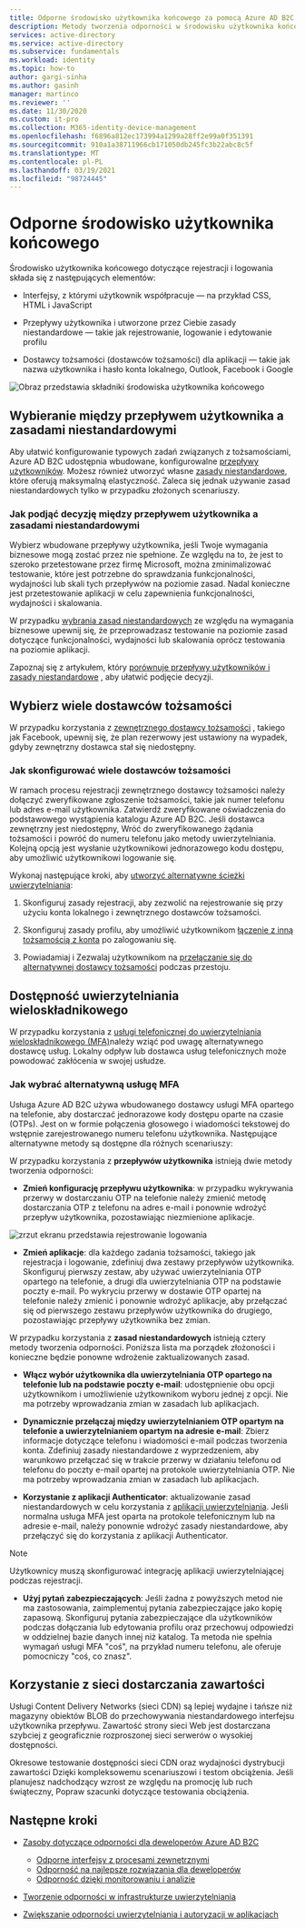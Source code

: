 ```yaml
---
title: Odporne środowisko użytkownika końcowego za pomocą Azure AD B2C | Microsoft Docs
description: Metody tworzenia odporności w środowisku użytkownika końcowego przy użyciu Azure AD B2C
services: active-directory
ms.service: active-directory
ms.subservice: fundamentals
ms.workload: identity
ms.topic: how-to
author: gargi-sinha
ms.author: gasinh
manager: martinco
ms.reviewer: ''
ms.date: 11/30/2020
ms.custom: it-pro
ms.collection: M365-identity-device-management
ms.openlocfilehash: f6896a812ec173994a1299a28ff2e99a0f351391
ms.sourcegitcommit: 910a1a38711966cb171050db245fc3b22abc8c5f
ms.translationtype: MT
ms.contentlocale: pl-PL
ms.lasthandoff: 03/19/2021
ms.locfileid: "98724445"
---
```

# <a name="resilient-end-user-experience"></a>Odporne środowisko użytkownika końcowego

Środowisko użytkownika końcowego dotyczące rejestracji i logowania składa się z następujących elementów:

- Interfejsy, z którymi użytkownik współpracuje — na przykład CSS, HTML i JavaScript

- Przepływy użytkownika i utworzone przez Ciebie zasady niestandardowe — takie jak rejestrowanie, logowanie i edytowanie profilu

- Dostawcy tożsamości (dostawców tożsamości) dla aplikacji — takie jak nazwa użytkownika i hasło konta lokalnego, Outlook, Facebook i Google

![Obraz przedstawia składniki środowiska użytkownika końcowego](media/resilient-end-user-experiences/end-user-experience-architecture.png)

## <a name="choose-between-user-flow-and-custom-policy"></a>Wybieranie między przepływem użytkownika a zasadami niestandardowymi  

Aby ułatwić konfigurowanie typowych zadań związanych z tożsamościami, Azure AD B2C udostępnia wbudowane, konfigurowalne [przepływy użytkowników](../../active-directory-b2c/user-flow-overview.md). Możesz również utworzyć własne [zasady niestandardowe](../../active-directory-b2c/custom-policy-overview.md), które oferują maksymalną elastyczność. Zaleca się jednak używanie zasad niestandardowych tylko w przypadku złożonych scenariuszy.

### <a name="how-to-decide-between-user-flow-and-custom-policy"></a>Jak podjąć decyzję między przepływem użytkownika a zasadami niestandardowymi

Wybierz wbudowane przepływy użytkownika, jeśli Twoje wymagania biznesowe mogą zostać przez nie spełnione. Ze względu na to, że jest to szeroko przetestowane przez firmę Microsoft, można zminimalizować testowanie, które jest potrzebne do sprawdzania funkcjonalności, wydajności lub skali tych przepływów na poziomie zasad. Nadal konieczne jest przetestowanie aplikacji w celu zapewnienia funkcjonalności, wydajności i skalowania.

W przypadku [wybrania zasad niestandardowych](../../active-directory-b2c/custom-policy-get-started.md) ze względu na wymagania biznesowe upewnij się, że przeprowadzasz testowanie na poziomie zasad dotyczące funkcjonalności, wydajności lub skalowania oprócz testowania na poziomie aplikacji.

Zapoznaj się z artykułem, który [porównuje przepływy użytkowników i zasady niestandardowe](../../active-directory-b2c/custom-policy-overview.md#comparing-user-flows-and-custom-policies) , aby ułatwić podjęcie decyzji.

## <a name="choose-multiple-idps"></a>Wybierz wiele dostawców tożsamości

W przypadku korzystania z [zewnętrznego dostawcy tożsamości](../../active-directory-b2c/technical-overview.md#external-identity-providers) , takiego jak Facebook, upewnij się, że plan rezerwowy jest ustawiony na wypadek, gdyby zewnętrzny dostawca stał się niedostępny.

### <a name="how-to-set-up-multiple-idps"></a>Jak skonfigurować wiele dostawców tożsamości

W ramach procesu rejestracji zewnętrznego dostawcy tożsamości należy dołączyć zweryfikowane zgłoszenie tożsamości, takie jak numer telefonu lub adres e-mail użytkownika. Zatwierdź zweryfikowane oświadczenia do podstawowego wystąpienia katalogu Azure AD B2C. Jeśli dostawca zewnętrzny jest niedostępny, Wróć do zweryfikowanego żądania tożsamości i powróć do numeru telefonu jako metody uwierzytelniania. Kolejną opcją jest wysłanie użytkownikowi jednorazowego kodu dostępu, aby umożliwić użytkownikowi logowanie się.

 Wykonaj następujące kroki, aby [utworzyć alternatywne ścieżki uwierzytelniania](https://github.com/azure-ad-b2c/samples/tree/master/policies/idps-filter):

 1. Skonfiguruj zasady rejestracji, aby zezwolić na rejestrowanie się przy użyciu konta lokalnego i zewnętrznego dostawców tożsamości.

 2. Skonfiguruj zasady profilu, aby umożliwić użytkownikom [łączenie z inną tożsamością z konta](https://github.com/Azure-Samples/active-directory-b2c-advanced-policies/tree/master/account-linking) po zalogowaniu się.

 3. Powiadamiaj i Zezwalaj użytkownikom na [przełączanie się do alternatywnej dostawcy tożsamości](../../active-directory-b2c/customize-ui-with-html.md#configure-dynamic-custom-page-content-uri) podczas przestoju.

## <a name="availability-of-multi-factor-authentication"></a>Dostępność uwierzytelniania wieloskładnikowego

W przypadku korzystania z [usługi telefonicznej do uwierzytelniania wieloskładnikowego (MFA)](../../active-directory-b2c/phone-authentication.md)należy wziąć pod uwagę alternatywnego dostawcę usług. Lokalny odpływ lub dostawca usług telefonicznych może powodować zakłócenia w swojej usłudze.

### <a name="how-to-choose-an-alternate-mfa"></a>Jak wybrać alternatywną usługę MFA  

Usługa Azure AD B2C używa wbudowanego dostawcy usługi MFA opartego na telefonie, aby dostarczać jednorazowe kody dostępu oparte na czasie (OTPs). Jest on w formie połączenia głosowego i wiadomości tekstowej do wstępnie zarejestrowanego numeru telefonu użytkownika. Następujące alternatywne metody są dostępne dla różnych scenariuszy:

W przypadku korzystania z **przepływów użytkownika** istnieją dwie metody tworzenia odporności:

- **Zmień konfigurację przepływu użytkownika**: w przypadku wykrywania przerwy w dostarczaniu OTP na telefonie należy zmienić metodę dostarczania OTP z telefonu na adres e-mail i ponownie wdrożyć przepływ użytkownika, pozostawiając niezmienione aplikacje.

![zrzut ekranu przedstawia rejestrowanie logowania](media/resilient-end-user-experiences/create-sign-in.png)

- **Zmień aplikacje**: dla każdego zadania tożsamości, takiego jak rejestracja i logowanie, zdefiniuj dwa zestawy przepływów użytkownika. Skonfiguruj pierwszy zestaw, aby używać uwierzytelniania OTP opartego na telefonie, a drugi dla uwierzytelniania OTP na podstawie poczty e-mail. Po wykryciu przerwy w dostawie OTP opartej na telefonie należy zmienić i ponownie wdrożyć aplikacje, aby przełączać się od pierwszego zestawu przepływów użytkownika do drugiego, pozostawiając przepływy użytkownika bez zmian.  

W przypadku korzystania z **zasad niestandardowych** istnieją cztery metody tworzenia odporności. Poniższa lista ma porządek złożoności i konieczne będzie ponowne wdrożenie zaktualizowanych zasad.

- **Włącz wybór użytkownika dla uwierzytelniania OTP opartego na telefonie lub na podstawie poczty e-mail**: udostępnienie obu opcji użytkownikom i umożliwienie użytkownikom wyboru jednej z opcji. Nie ma potrzeby wprowadzania zmian w zasadach lub aplikacjach.

- **Dynamicznie przełączaj między uwierzytelnianiem OTP opartym na telefonie a uwierzytelnianiem opartym na adresie e-mail**: Zbierz informacje dotyczące telefonu i wiadomości e-mail podczas tworzenia konta. Zdefiniuj zasady niestandardowe z wyprzedzeniem, aby warunkowo przełączać się w trakcie przerwy w działaniu telefonu od telefonu do poczty e-mail opartej na protokole uwierzytelniania OTP. Nie ma potrzeby wprowadzania zmian w zasadach lub aplikacjach.

- **Korzystanie z aplikacji Authenticator**: aktualizowanie zasad niestandardowych w celu korzystania z [aplikacji uwierzytelniania](https://github.com/azure-ad-b2c/samples/tree/master/policies/custom-mfa-totp). Jeśli normalna usługa MFA jest oparta na protokole telefonicznym lub na adresie e-mail, należy ponownie wdrożyć zasady niestandardowe, aby przełączyć się do korzystania z aplikacji Authenticator.

>[!Note]
>Użytkownicy muszą skonfigurować integrację aplikacji uwierzytelniającej podczas rejestracji.

- **Użyj pytań zabezpieczających**: Jeśli żadna z powyższych metod nie ma zastosowania, zaimplementuj pytania zabezpieczające jako kopię zapasową. Skonfiguruj pytania zabezpieczające dla użytkowników podczas dołączania lub edytowania profilu oraz przechowuj odpowiedzi w oddzielnej bazie danych innej niż katalog. Ta metoda nie spełnia wymagań usługi MFA "coś", na przykład numeru telefonu, ale oferuje pomocniczy "coś, co znasz".

## <a name="use-a-content-delivery-network"></a>Korzystanie z sieci dostarczania zawartości

Usługi Content Delivery Networks (sieci CDN) są lepiej wydajne i tańsze niż magazyny obiektów BLOB do przechowywania niestandardowego interfejsu użytkownika przepływu. Zawartość strony sieci Web jest dostarczana szybciej z geograficznie rozproszonej sieci serwerów o wysokiej dostępności.  

Okresowe testowanie dostępności sieci CDN oraz wydajności dystrybucji zawartości Dzięki kompleksowemu scenariuszowi i testom obciążenia. Jeśli planujesz nadchodzący wzrost ze względu na promocję lub ruch świąteczny, Popraw szacunki dotyczące testowania obciążenia.
  
## <a name="next-steps"></a>Następne kroki

- [Zasoby dotyczące odporności dla deweloperów Azure AD B2C](resilience-b2c.md)
  
  - [Odporne interfejsy z procesami zewnętrznymi](resilient-external-processes.md)
  - [Odporność na najlepsze rozwiązania dla deweloperów](resilience-b2c-developer-best-practices.md)
  - [Odporność dzięki monitorowaniu i analizie](resilience-with-monitoring-alerting.md)
- [Tworzenie odporności w infrastrukturze uwierzytelniania](resilience-in-infrastructure.md)
- [Zwiększanie odporności uwierzytelniania i autoryzacji w aplikacjach](resilience-app-development-overview.md)